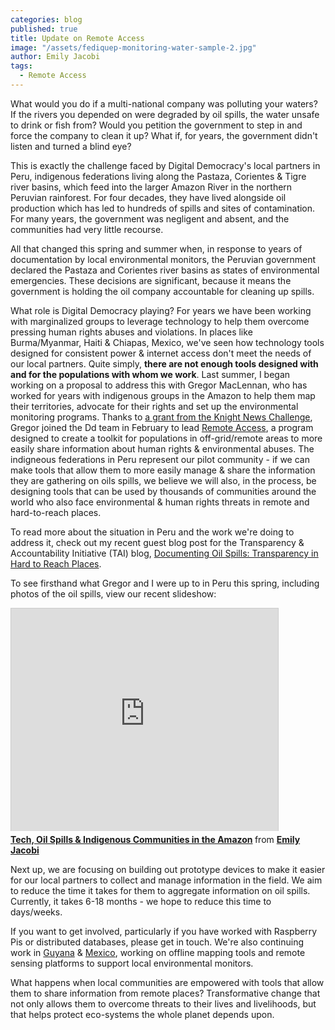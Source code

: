 ```yaml
---
categories: blog
published: true
title: Update on Remote Access
image: "/assets/fediquep-monitoring-water-sample-2.jpg"
author: Emily Jacobi
tags:
  - Remote Access
---
```


What would you do if a multi-national company was polluting your waters? If the rivers you depended on were degraded by oil spills, the water unsafe to drink or fish from? Would you petition the government to step in and force the company to clean it up? What if, for years, the government didn't listen and turned a blind eye?

This is exactly the challenge faced by Digital Democracy's local partners in Peru, indigenous federations living along the Pastaza, Corientes & Tigre river basins, which feed into the larger Amazon River in the northern Peruvian rainforest. For four decades, they have lived alongside oil production which has led to hundreds of spills and sites of contamination. For many years, the government was negligent and absent, and the communities had very little recourse.

All that changed this spring and summer when, in response to years of documentation by local environmental monitors, the Peruvian government declared the Pastaza and Corientes river basins as states of environmental emergencies. These decisions are significant, because it means the government is holding the oil company accountable for cleaning up spills.

What role is Digital Democracy playing? For years we have been working with marginalized groups to leverage technology to help them overcome pressing human rights abuses and violations. In places like Burma/Myanmar, Haiti & Chiapas, Mexico, we've seen how technology tools designed for consistent power & internet access don't meet the needs of our local partners. Quite simply, **there are not enough tools designed with and for the populations with whom we work**. Last summer, I began working on a proposal to address this with Gregor MacLennan, who has worked for years with indigenous groups in the Amazon to help them map their territories, advocate for their rights and set up the environmental monitoring programs. Thanks to [a grant from the Knight News Challenge](http://www.knightfoundation.org/grants/20123670/), Gregor joined the Dd team in February to lead [Remote Access](/ourwork/ra/), a program designed to create a toolkit for populations in off-grid/remote areas to more easily share information about human rights & environmental abuses. The indigneous federations in Peru represent our pilot community - if we can make tools that allow them to more easily manage & share the information they are gathering on oils spills, we believe we will also, in the process, be designing tools that can be used by thousands of communities around the world who also face environmental & human rights threats in remote and hard-to-reach places.

To read more about the situation in Peru and the work we're doing to address it, check out my recent guest blog post for the Transparency & Accountability Initiative (TAI) blog, [Documenting Oil Spills: Transparency in Hard to Reach Places](http://tech.transparency-initiative.org/emily-jacobi-documenting-oil-spills-transparency-in-hard-to-reach-places/).

To see firsthand what Gregor and I were up to in Peru this spring, including photos of the oil spills, view our recent slideshow:

<iframe src="http://www.slideshare.net/slideshow/embed_code/26455085" width="427" height="356" frameborder="0" marginwidth="0" marginheight="0" scrolling="no" style="border:1px solid #CCC;border-width:1px 1px 0;margin-bottom:5px" allowfullscreen> </iframe> <div style="margin-bottom:5px"> <strong> <a href="https://www.slideshare.net/emjacobi/launching-remote-access-in-the-amazon" title="Tech, Oil Spills &amp; Indigenous Communities in the Amazon" target="_blank">Tech, Oil Spills &amp; Indigenous Communities in the Amazon</a> </strong> from <strong><a href="http://www.slideshare.net/emjacobi" target="_blank">Emily Jacobi</a></strong> </div>

Next up, we are focusing on building out prototype devices to make it easier for our local partners to collect and manage information in the field. We aim to reduce the time it takes for them to aggregate information on oil spills. Currently, it takes 6-18 months - we hope to reduce this time to days/weeks.

If you want to get involved, particularly if you have worked with Raspberry Pis or distributed databases, please get in touch. We're also continuing work in [Guyana](/ourwork/guyana/) & [Mexico](/ourwork/chiapas/), working on offline mapping tools and remote sensing platforms to support local environmental monitors.

What happens when local communities are empowered with tools that allow them to share information from remote places? Transformative change that not only allows them to overcome threats to their lives and livelihoods, but that helps protect eco-systems the whole planet depends upon.
